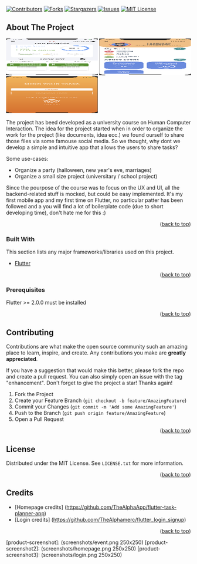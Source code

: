 <div id="top"></div>
<!--
*** Thanks for checking out the Best-README-Template. If you have a suggestion
*** that would make this better, please fork the repo and create a pull request
*** or simply open an issue with the tag "enhancement".
*** Don't forget to give the project a star!
*** Thanks again! Now go create something AMAZING! :D
-->



<!-- PROJECT SHIELDS -->
<!--
*** I'm using markdown "reference style" links for readability.
*** Reference links are enclosed in brackets [ ] instead of parentheses ( ).
*** See the bottom of this document for the declaration of the reference variables
*** for contributors-url, forks-url, etc. This is an optional, concise syntax you may use.
*** https://www.markdownguide.org/basic-syntax/#reference-style-links
-->
[![Contributors][contributors-shield]][contributors-url]
[![Forks][forks-shield]][forks-url]
[![Stargazers][stars-shield]][stars-url]
[![Issues][issues-shield]][issues-url]
[![MIT License][license-shield]][license-url]


<!-- ABOUT THE PROJECT -->
## About The Project

<img src="https://github.com/loridigia/mind-your-tasks/blob/main/screenshots/event.png" width="250" height="100">
<img src="https://github.com/loridigia/mind-your-tasks/blob/main/screenshots/homepage.png" width="250" height="100">
<img src="https://github.com/loridigia/mind-your-tasks/blob/main/screenshots/login.png" width="250" height="100">

The project has beed developed as a university course on Human Computer Interaction.
The idea for the project started when in order to organize the work for the project (like documents, idea ecc.) we found ourself to share those files via some famouse social media. So we thought, why dont we develop a simple and intuitive app that allows the users to share tasks? 

Some use-cases:
* Organize a party (halloween, new year's eve, marriages)
* Organize a small size project (universitary / school project)


Since the pourpose of the course was to focus on the UX and UI, all the backend-related stuff is mocked, but could be easy implemented.
It's my first mobile app and my first time on Flutter, no particular patter has been followed and a you will find a lot of boilerplate code (due to short developing time), don't hate me for this :)

<p align="right">(<a href="#top">back to top</a>)</p>


### Built With

This section lists any major frameworks/libraries used on this project.

* [Flutter](https://flutter.dev/)

<p align="right">(<a href="#top">back to top</a>)</p>

### Prerequisites

Flutter >= 2.0.0 must be installed

<p align="right">(<a href="#top">back to top</a>)</p>

<!-- CONTRIBUTING -->
## Contributing

Contributions are what make the open source community such an amazing place to learn, inspire, and create. Any contributions you make are **greatly appreciated**.

If you have a suggestion that would make this better, please fork the repo and create a pull request. You can also simply open an issue with the tag "enhancement".
Don't forget to give the project a star! Thanks again!

1. Fork the Project
2. Create your Feature Branch (`git checkout -b feature/AmazingFeature`)
3. Commit your Changes (`git commit -m 'Add some AmazingFeature'`)
4. Push to the Branch (`git push origin feature/AmazingFeature`)
5. Open a Pull Request

<p align="right">(<a href="#top">back to top</a>)</p>



<!-- LICENSE -->
## License

Distributed under the MIT License. See `LICENSE.txt` for more information.

<p align="right">(<a href="#top">back to top</a>)</p>



<!-- ACKNOWLEDGMENTS -->
## Credits
* [Homepage credits] (https://github.com/TheAlphaApp/flutter-task-planner-app)
* [Login credits] (https://github.com/TheAlphamerc/flutter_login_signup)

<p align="right">(<a href="#top">back to top</a>)</p>



<!-- MARKDOWN LINKS & IMAGES -->
<!-- https://www.markdownguide.org/basic-syntax/#reference-style-links -->
[contributors-shield]: https://img.shields.io/github/contributors/othneildrew/Best-README-Template.svg?style=for-the-badge
[contributors-url]: https://github.com/loridigia/mind-your-tasks/graphs/contributors
[forks-shield]: https://img.shields.io/github/forks/othneildrew/Best-README-Template.svg?style=for-the-badge
[forks-url]: https://github.com/loridigia/mind-your-tasks/network/members
[stars-shield]: https://img.shields.io/github/stars/othneildrew/Best-README-Template.svg?style=for-the-badge
[stars-url]: https://github.com/loridigia/mind-your-tasks/stargazers
[issues-shield]: https://img.shields.io/github/issues/othneildrew/Best-README-Template.svg?style=for-the-badge
[issues-url]: https://github.com/loridigia/mind-your-tasks/issues
[license-shield]: https://img.shields.io/github/license/othneildrew/Best-README-Template.svg?style=for-the-badge
[license-url]: https://github.com/loridigia/mind-your-tasks/LICENSE.txt
[linkedin-shield]: https://img.shields.io/badge/-LinkedIn-black.svg?style=for-the-badge&logo=linkedin&colorB=555
[product-screenshot]: (screenshots/event.png 250x250)
[product-screenshot2]: (screenshots/homepage.png 250x250)
[product-screenshot3]: (screenshots/login.png 250x250)